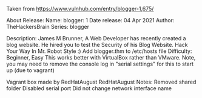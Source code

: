 Taken from https://www.vulnhub.com/entry/blogger-1,675/ 

About Release:
    Name: blogger: 1
    Date release: 04 Apr 2021
    Author: TheHackersBrain
    Series: blogger

Description:
    James M Brunner, A Web Developer has recently created a blog website. He hired you to test the Security of his Blog Website. Hack Your Way In Mr. Robot Style :)
    Add blogger.thm to /etc/hosts file
    Difficulty: Beginner, Easy
    This works better with VirtualBox rather than VMware. Note, you may need to remove the console log in "serial settings" for this to start up (due to vagrant) 

Vagrant box made by RedHatAugust
RedHatAugust Notes:
    Removed shared folder
    Disabled serial port
    Did not change network interface name
